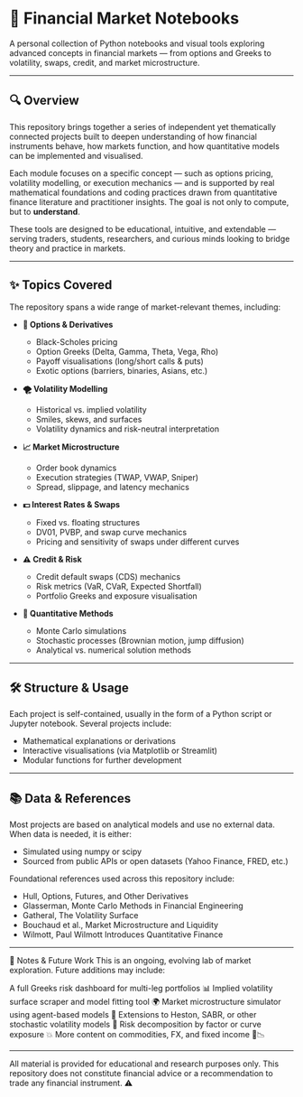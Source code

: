# 🧠 Financial Market Notebooks

A personal collection of Python notebooks and visual tools exploring advanced concepts in financial markets — from options and Greeks to volatility, swaps, credit, and market microstructure.

---

## 🔍 Overview

This repository brings together a series of independent yet thematically connected projects built to deepen understanding of how financial instruments behave, how markets function, and how quantitative models can be implemented and visualised.

Each module focuses on a specific concept — such as options pricing, volatility modelling, or execution mechanics — and is supported by real mathematical foundations and coding practices drawn from quantitative finance literature and practitioner insights. The goal is not only to compute, but to **understand**.

These tools are designed to be educational, intuitive, and extendable — serving traders, students, researchers, and curious minds looking to bridge theory and practice in markets.

---

## ✨ Topics Covered

The repository spans a wide range of market-relevant themes, including:

- **📘 Options & Derivatives**
  - Black-Scholes pricing
  - Option Greeks (Delta, Gamma, Theta, Vega, Rho)
  - Payoff visualisations (long/short calls & puts)
  - Exotic options (barriers, binaries, Asians, etc.)

- **🌪️ Volatility Modelling**
  - Historical vs. implied volatility
  - Smiles, skews, and surfaces
  - Volatility dynamics and risk-neutral interpretation

- **📈 Market Microstructure**
  - Order book dynamics
  - Execution strategies (TWAP, VWAP, Sniper)
  - Spread, slippage, and latency mechanics

- **💵 Interest Rates & Swaps**
  - Fixed vs. floating structures
  - DV01, PVBP, and swap curve mechanics
  - Pricing and sensitivity of swaps under different curves

- **⚠️ Credit & Risk**
  - Credit default swaps (CDS) mechanics
  - Risk metrics (VaR, CVaR, Expected Shortfall)
  - Portfolio Greeks and exposure visualisation

- **🧮 Quantitative Methods**
  - Monte Carlo simulations
  - Stochastic processes (Brownian motion, jump diffusion)
  - Analytical vs. numerical solution methods

---

## 🛠 Structure & Usage

Each project is self-contained, usually in the form of a Python script or Jupyter notebook. Several projects include:

- Mathematical explanations or derivations
- Interactive visualisations (via Matplotlib or Streamlit)
- Modular functions for further development

---

## 📚 Data & References
Most projects are based on analytical models and use no external data. When data is needed, it is either:
- Simulated using numpy or scipy
- Sourced from public APIs or open datasets (Yahoo Finance, FRED, etc.)

Foundational references used across this repository include:
- Hull, Options, Futures, and Other Derivatives
- Glasserman, Monte Carlo Methods in Financial Engineering
- Gatheral, The Volatility Surface
- Bouchaud et al., Market Microstructure and Liquidity
- Wilmott, Paul Wilmott Introduces Quantitative Finance

---

🚧 Notes & Future Work
This is an ongoing, evolving lab of market exploration. Future additions may include:

A full Greeks risk dashboard for multi-leg portfolios 📊
Implied volatility surface scraper and model fitting tool 🌍
Market microstructure simulator using agent-based models 🤖
Extensions to Heston, SABR, or other stochastic volatility models 🧠
Risk decomposition by factor or curve exposure 💥
More content on commodities, FX, and fixed income 🌾📉

---
All material is provided for educational and research purposes only. This repository does not constitute financial advice or a recommendation to trade any financial instrument. ⚠️
